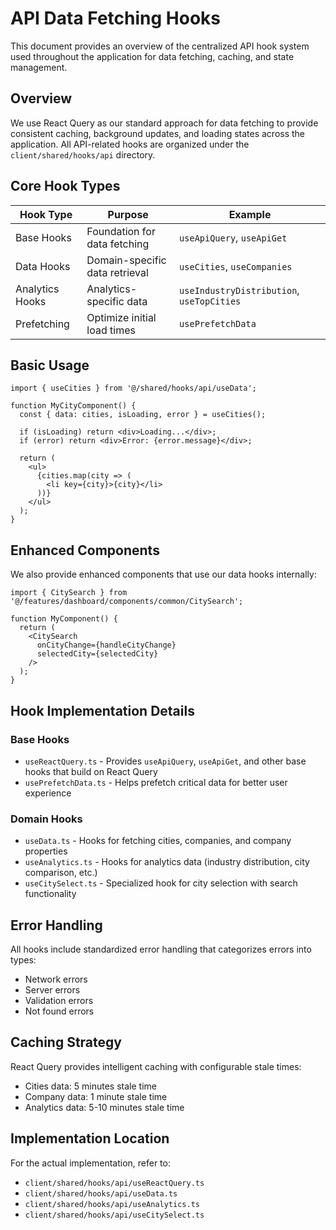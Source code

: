 # API Data Fetching Hooks

This document provides an overview of the centralized API hook system used throughout the application for data fetching, caching, and state management.

## Overview

We use React Query as our standard approach for data fetching to provide consistent caching, background updates, and loading states across the application. All API-related hooks are organized under the `client/shared/hooks/api` directory.

## Core Hook Types

| Hook Type | Purpose | Example |
|-----------|---------|---------|
| Base Hooks | Foundation for data fetching | `useApiQuery`, `useApiGet` |
| Data Hooks | Domain-specific data retrieval | `useCities`, `useCompanies` |
| Analytics Hooks | Analytics-specific data | `useIndustryDistribution`, `useTopCities` |
| Prefetching | Optimize initial load times | `usePrefetchData` |

## Basic Usage

```tsx
import { useCities } from '@/shared/hooks/api/useData';

function MyCityComponent() {
  const { data: cities, isLoading, error } = useCities();
  
  if (isLoading) return <div>Loading...</div>;
  if (error) return <div>Error: {error.message}</div>;
  
  return (
    <ul>
      {cities.map(city => (
        <li key={city}>{city}</li>
      ))}
    </ul>
  );
}
```

## Enhanced Components

We also provide enhanced components that use our data hooks internally:

```tsx
import { CitySearch } from '@/features/dashboard/components/common/CitySearch';

function MyComponent() {
  return (
    <CitySearch 
      onCityChange={handleCityChange}
      selectedCity={selectedCity}
    />
  );
}
```

## Hook Implementation Details

### Base Hooks

- `useReactQuery.ts` - Provides `useApiQuery`, `useApiGet`, and other base hooks that build on React Query
- `usePrefetchData.ts` - Helps prefetch critical data for better user experience

### Domain Hooks

- `useData.ts` - Hooks for fetching cities, companies, and company properties
- `useAnalytics.ts` - Hooks for analytics data (industry distribution, city comparison, etc.)
- `useCitySelect.ts` - Specialized hook for city selection with search functionality

## Error Handling

All hooks include standardized error handling that categorizes errors into types:
- Network errors
- Server errors
- Validation errors
- Not found errors

## Caching Strategy

React Query provides intelligent caching with configurable stale times:
- Cities data: 5 minutes stale time
- Company data: 1 minute stale time 
- Analytics data: 5-10 minutes stale time

## Implementation Location

For the actual implementation, refer to:
- `client/shared/hooks/api/useReactQuery.ts`
- `client/shared/hooks/api/useData.ts`
- `client/shared/hooks/api/useAnalytics.ts`
- `client/shared/hooks/api/useCitySelect.ts` 
